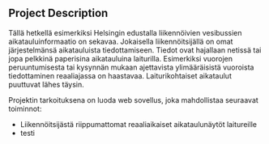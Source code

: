 ## Project Description
Tällä hetkellä esimerkiksi Helsingin edustalla liikennöivien vesibussien aikatauluinformaatio on sekavaa. Jokaisella liikennöitsijällä on omat järjestelmänsä aikatauluista tiedottamiseen. Tiedot ovat hajallaan netissä tai jopa pelkkinä paperisina aikatauluina laiturilla. Esimerkiksi vuorojen peruuntumisesta tai kysynnän mukaan ajettavista ylimääräisistä vuoroista tiedottaminen reaaliajassa on haastavaa. Laiturikohtaiset aikataulut puuttuvat lähes täysin.

Projektin tarkoituksena on luoda web sovellus, joka mahdollistaa seuraavat toiminnot:

- Liikennöitsijästä riippumattomat reaaliaikaiset aikataulunäytöt laitureille
- testi
